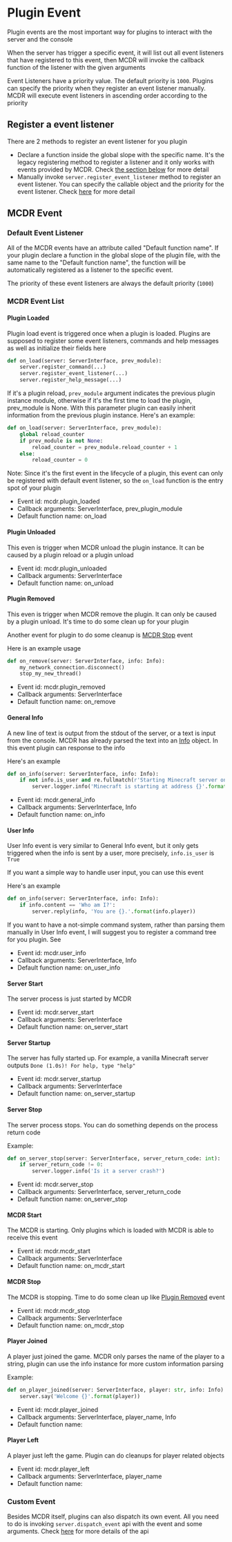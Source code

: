 # Plugin Event

Plugin events are the most important way for plugins to interact with the server and the console

When the server has trigger a specific event, it will list out all event listeners that have registered to this event, then MCDR will invoke the callback function of the listener with the given arguments

Event Listeners have a priority value. The default priority is `1000`. Plugins can specify the priority when they register an event listener manually. MCDR will execute event listeners in ascending order according to the priority

## Register a event listener

There are 2 methods to register an event listener for you plugin

- Declare a function inside the global slope with the specific name. It's the legacy registering method to register a listener and it only works with events provided by MCDR. Check [the section below](#default-event-listener) for more detail
- Manually invoke `server.register_event_listener` method to register an event listener. You can specify the callable object and the priority for the event listener. Check [here]() for more detail

## MCDR Event

### Default Event Listener

All of the MCDR events have an attribute called "Default function name". If your plugin declare a function in the global slope of the plugin file, with the same name to the "Default function name", the function will be automatically registered as a listener to the specific event.

The priority of these event listeners are always the default priority (`1000`)

### MCDR Event List

#### Plugin Loaded

Plugin load event is triggered once when a plugin is loaded. Plugins are supposed to register some event listeners, commands and help messages as well as initialize their fields here

```python
def on_load(server: ServerInterface, prev_module):
    server.register_command(...)
    server.register_event_listener(...)
    server.register_help_message(...)
```

If it's a plugin reload, `prev_module` argument indicates the previous plugin instance module, otherwise if it's the first time to load the plugin, prev_module is None. With this parameter plugin can easily inherit information from the previous plugin instance. Here's an example:

```python
def on_load(server: ServerInterface, prev_module):
    global reload_counter
    if prev_module is not None:
        reload_counter = prev_module.reload_counter + 1
    else:
        reload_counter = 0
```

Note: Since it's the first event in the lifecycle of a plugin, this event can only be registered with default event listener, so the `on_load` function is the entry spot of your plugin

- Event id: mcdr.plugin_loaded
- Callback arguments: ServerInterface, prev_plugin_module
- Default function name: on_load

#### Plugin Unloaded

This even is trigger when MCDR unload the plugin instance. It can be caused by a plugin reload or a plugin unload

- Event id: mcdr.plugin_unloaded
- Callback arguments: ServerInterface
- Default function name: on_unload

#### Plugin Removed

This even is trigger when MCDR remove the plugin. It can only be caused by a plugin unload. It's time to do some clean up for your plugin

Another event for plugin to do some cleanup is [MCDR Stop](#mcdr-stop) event 

Here is an example usage

```python
def on_remove(server: ServerInterface, info: Info):
    my_network_connection.disconnect()
    stop_my_new_thread()
```

- Event id: mcdr.plugin_removed
- Callback arguments: ServerInterface
- Default function name: on_remove

#### General Info

A new line of text is output from the stdout of the server, or a text is input from the console. MCDR has already parsed the text into an [Info]() object. In this event plugin can response to the info

Here's an example

```python
def on_info(server: ServerInterface, info: Info):
    if not info.is_user and re.fullmatch(r'Starting Minecraft server on \S*', info.content):
        server.logger.info('Minecraft is starting at address {}'.format(info.content.rsplit(' ', 1)[1]))
```

- Event id: mcdr.general_info
- Callback arguments: ServerInterface, Info
- Default function name: on_info

#### User Info

User Info event is very similar to General Info event, but it only gets triggered when the info is sent by a user, more precisely, `info.is_user` is `True`

If you want a simple way to handle user input, you can use this event

Here's an example

```python
def on_info(server: ServerInterface, info: Info):
    if info.content == 'Who am I?':
        server.reply(info, 'You are {}.'.format(info.player))
```

If you want to have a not-simple command system, rather than parsing them manually in User Info event, I will suggest you to register a command tree for you plugin. See []()

- Event id: mcdr.user_info
- Callback arguments: ServerInterface, Info
- Default function name: on_user_info

#### Server Start

The server process is just started by MCDR

- Event id: mcdr.server_start
- Callback arguments: ServerInterface
- Default function name: on_server_start

#### Server Startup

The server has fully started up. For example, a vanilla Minecraft server outputs `Done (1.0s)! For help, type "help"`

- Event id: mcdr.server_startup
- Callback arguments: ServerInterface
- Default function name: on_server_startup

#### Server Stop

The server process stops. You can do something depends on the process return code

Example:

```python
def on_server_stop(server: ServerInterface, server_return_code: int):
    if server_return_code != 0:
        server.logger.info('Is it a server crash?')
```

- Event id: mcdr.server_stop
- Callback arguments: ServerInterface, server_return_code
- Default function name: on_server_stop

#### MCDR Start

The MCDR is starting. Only plugins which is loaded with MCDR is able to receive this event

- Event id: mcdr.mcdr_start
- Callback arguments: ServerInterface
- Default function name: on_mcdr_start

#### MCDR Stop

The MCDR is stopping. Time to do some clean up like [Plugin Removed](#plugin-removed) event 

- Event id: mcdr.mcdr_stop
- Callback arguments: ServerInterface
- Default function name: on_mcdr_stop

#### Player Joined

A player just joined the game. MCDR only parses the name of the player to a string, plugin can use the info instance for more custom information parsing

Example:

```python
def on_player_joined(server: ServerInterface, player: str, info: Info):
	server.say('Welcome {}'.format(player))
```

- Event id: mcdr.player_joined
- Callback arguments: ServerInterface, player_name, Info
- Default function name: 

#### Player Left

A player just left the game. Plugin can do cleanups for player related objects

- Event id: mcdr.player_left
- Callback arguments: ServerInterface, player_name
- Default function name: 

### Custom Event

Besides MCDR itself, plugins can also dispatch its own event. All you need to do is invoking `server.dispatch_event` api with the event and some arguments. Check [here]() for more details of the api
